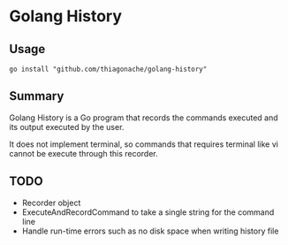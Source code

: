 # Golang History

## Usage

```
go install "github.com/thiagonache/golang-history"
```

## Summary

Golang History is a Go program that records the commands executed and its output
executed by the user.

It does not implement terminal, so commands that requires terminal like vi
cannot be execute through this recorder.

## TODO

* Recorder object
* ExecuteAndRecordCommand to take a single string for the command line
* Handle run-time errors such as no disk space when writing history file